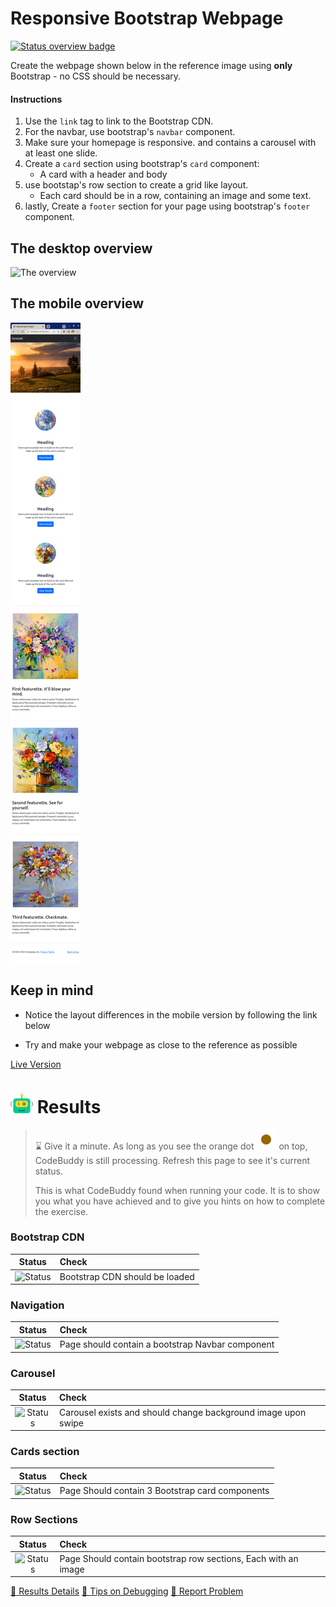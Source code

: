 # Responsive Bootstrap Webpage
[![Status overview badge](../../blob/badges/.github/badges/autograding-solution/badge.svg)](#-results)


Create the webpage shown below in the reference image using **only** Bootstrap - no CSS should be necessary.

#### Instructions
1. Use the `link` tag to link to the Bootstrap CDN.
2. For the navbar, use bootstrap's `navbar` component.
3. Make sure your homepage is responsive. and contains a carousel with at least one slide.
4. Create a `card` section using bootstrap's `card` component:
    - A card with a header and body
5. use bootstap's row section to create a grid like layout. 
    - Each card should be in a row, containing an image and some text.
6. lastly, Create a `footer` section for your page using bootstrap's `footer` component.

## The desktop overview

![The overview](./images/desktop.png "The general overview")

## The mobile overview

![The overview](./images/mobile.png "The mobile overview")

## Keep in mind

- Notice the layout differences in the mobile version by following the link below

- Try and make your webpage as close to the reference as possible

[Live Version](https://hsnakk.github.io/UIB_Framework_Bootstrap_Exercise-1/)

[//]: # (autograding info start)
# <img src="https://github.com/DCI-EdTech/autograding-setup/raw/main/assets/bot-large.svg" alt="" data-canonical-src="https://github.com/DCI-EdTech/autograding-setup/raw/main/assets/bot-large.svg" height="31" /> Results
> ⌛ Give it a minute. As long as you see the orange dot ![processing](https://raw.githubusercontent.com/DCI-EdTech/autograding-setup/main/assets/processing.svg) on top, CodeBuddy is still processing. Refresh this page to see it's current status.
>
> This is what CodeBuddy found when running your code. It is to show you what you have achieved and to give you hints on how to complete the exercise.


### Bootstrap CDN

|                 Status                  | Check                                                                                    |
| :-------------------------------------: | :--------------------------------------------------------------------------------------- |
| ![Status](../../blob/badges/.github/badges/autograding-solution/status0.svg) | Bootstrap CDN should be loaded |

### Navigation

|                 Status                  | Check                                                                                    |
| :-------------------------------------: | :--------------------------------------------------------------------------------------- |
| ![Status](../../blob/badges/.github/badges/autograding-solution/status1.svg) | Page should contain a bootstrap Navbar component |

### Carousel

|                 Status                  | Check                                                                                    |
| :-------------------------------------: | :--------------------------------------------------------------------------------------- |
| ![Status](../../blob/badges/.github/badges/autograding-solution/status2.svg) | Carousel exists and should change background image upon swipe |

### Cards section

|                 Status                  | Check                                                                                    |
| :-------------------------------------: | :--------------------------------------------------------------------------------------- |
| ![Status](../../blob/badges/.github/badges/autograding-solution/status3.svg) | Page Should contain 3 Bootstrap card components |

### Row Sections

|                 Status                  | Check                                                                                    |
| :-------------------------------------: | :--------------------------------------------------------------------------------------- |
| ![Status](../../blob/badges/.github/badges/autograding-solution/status4.svg) | Page Should contain bootstrap row sections, Each with an image |



[🔬 Results Details](../../actions)
[🐞 Tips on Debugging](https://github.com/DCI-EdTech/autograding-setup/wiki/How-to-work-with-CodeBuddy)
[📢 Report Problem](https://docs.google.com/forms/d/e/1FAIpQLSfS8wPh6bCMTLF2wmjiE5_UhPiOEnubEwwPLN_M8zTCjx5qbg/viewform?usp=pp_url&entry.652569746=)


[//]: # (autograding info end)